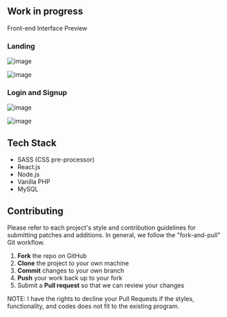 ## Work in progress

Front-end Interface Preview

### Landing
![image](https://github.com/kaizenics/cater-services-web-app/assets/94561281/1ec8e0a8-d2bc-425e-9ce2-dd6695964c94)

![image](https://github.com/kaizenics/cater-services-web-app/assets/94561281/62542006-d18b-41e5-82a1-af04b2bf40b3)

### Login and Signup
![image](https://github.com/kaizenics/cater-services-web-app/assets/94561281/2bb0b27d-cb7f-4144-856c-85c0702810fd)

![image](https://github.com/kaizenics/cater-services-web-app/assets/94561281/def82b85-dbcf-4579-9a3d-245480a1f317)

## Tech Stack

* SASS (CSS pre-processor)
* React.js
* Node.js
* Vanilla PHP
* MySQL

## Contributing

Please refer to each project's style and contribution guidelines for submitting patches and additions. In general, we follow the "fork-and-pull" Git workflow.

 1. **Fork** the repo on GitHub
 2. **Clone** the project to your own machine
 3. **Commit** changes to your own branch
 4. **Push** your work back up to your fork
 5. Submit a **Pull request** so that we can review your changes

NOTE: I have the rights to decline your Pull Requests if the styles, functionality, and codes does not fit to the existing program.
